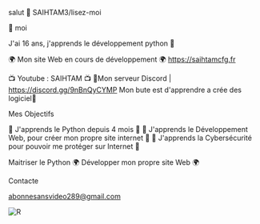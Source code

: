 salut 👋
SAIHTAM3/lisez-moi

🧠 moi

J'ai 16 ans, j'apprends le développement python 🙂

🌍 Mon site Web en cours de développement 🌍 https://saihtamcfg.fr

📺 Youtube : SAIHTAM 📺 💬Mon serveur Discord | https://discord.gg/9nBnQyCYMP  Mon bute est d'apprendre a crée des logiciel🔐    

Mes Objectifs

🐍 J'apprends le Python depuis 4 mois 🐍 💠 J'apprends le Développement Web, pour créer mon propre site internet 💠 🔐 J'apprends la Cybersécurité pour pouvoir me protéger sur Internet 🔐

Maitriser le Python 🌍 Développer mon propre site Web 🌍

Contacte

abonnesansvideo289@gmail.com





![R](https://user-images.githubusercontent.com/86322298/125692696-d464afda-344c-490f-befa-3143017f2581.gif)






